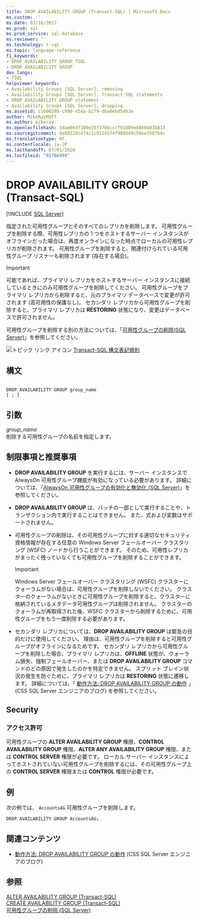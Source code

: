 ```yaml
---
title: DROP AVAILABILITY GROUP (Transact-SQL) | Microsoft Docs
ms.custom: ''
ms.date: 03/16/2017
ms.prod: sql
ms.prod_service: sql-database
ms.reviewer: ''
ms.technology: t-sql
ms.topic: language-reference
f1_keywords:
- DROP_AVAILABILITY_GROUP_TSQL
- DROP AVAILABILITY GROUP
dev_langs:
- TSQL
helpviewer_keywords:
- Availability Groups [SQL Server], removing
- Availability Groups [SQL Server], Transact-SQL statements
- DROP AVAILABILITY GROUP statement
- Availability Groups [SQL Server], dropping
ms.assetid: c1600289-c990-454a-b279-dba0ebd5d63e
author: MikeRayMSFT
ms.author: mikeray
ms.openlocfilehash: 3dae864f100e35f37bbcccf01089e8860a83b813
ms.sourcegitcommit: da88320c474c1c9124574f90d549c50ee3387b4c
ms.translationtype: HT
ms.contentlocale: ja-JP
ms.lasthandoff: 07/01/2020
ms.locfileid: "85766499"
---
```

# <a name="drop-availability-group-transact-sql"></a>DROP AVAILABILITY GROUP (Transact-SQL)
[!INCLUDE [SQL Server](../../includes/applies-to-version/sqlserver.md)]

  指定された可用性グループとそのすべてのレプリカを削除します。 可用性グループを削除する際、可用性レプリカの 1 つをホストするサーバー インスタンスがオフラインだった場合は、再度オンラインになった時点でローカルの可用性レプリカが削除されます。 可用性グループを削除すると、関連付けられている可用性グループ リスナーも削除されます (存在する場合)。  
  
> [!IMPORTANT]  
>  可能であれば、プライマリ レプリカをホストするサーバー インスタンスに接続しているときにのみ可用性グループを削除してください。 可用性グループをプライマリ レプリカから削除すると、元のプライマリ データベースで変更が許可されます (高可用性の保護なし)。 セカンダリ レプリカから可用性グループを削除すると、プライマリ レプリカは **RESTORING** 状態になり、変更はデータベースで許可されません。  
  
 可用性グループを削除する別の方法については、「[可用性グループの削除&#40;SQL Server&#41;](../../database-engine/availability-groups/windows/remove-an-availability-group-sql-server.md)」を参照してください。  
  
 ![トピック リンク アイコン](../../database-engine/configure-windows/media/topic-link.gif "トピック リンク アイコン") [Transact-SQL 構文表記規則](../../t-sql/language-elements/transact-sql-syntax-conventions-transact-sql.md)  
  
## <a name="syntax"></a>構文  
  
```syntaxsql
  
DROP AVAILABILITY GROUP group_name   
[ ; ]  
```  
  
## <a name="arguments"></a>引数  
 *group_name*  
 削除する可用性グループの名前を指定します。  
  
## <a name="limitations-and-recommendations"></a>制限事項と推奨事項  
  
-   **DROP AVAILABILITY GROUP** を実行するには、サーバー インスタンスで AlwaysOn 可用性グループ機能が有効になっている必要があります。 詳細については、「[AlwaysOn 可用性グループの有効化と無効化 &#40;SQL Server&#41;](../../database-engine/availability-groups/windows/enable-and-disable-always-on-availability-groups-sql-server.md)」を参照してください。  
  
-   **DROP AVAILABILITY GROUP** は、バッチの一部として実行することや、トランザクション内で実行することはできません。 また、式および変数はサポートされません。  
  
-   可用性グループの削除は、その可用性グループに対する適切なセキュリティ資格情報が存在する任意の Windows Server フェールオーバー クラスタリング (WSFC) ノードから行うことができます。 そのため、可用性レプリカがまったく残っていなくても可用性グループを削除することができます。  
  
    > [!IMPORTANT]  
    >  Windows Server フェールオーバー クラスタリング (WSFC) クラスターにクォーラムがない場合は、可用性グループを削除しないでください。 クラスターのクォーラムがないときに可用性グループを削除すると、クラスターに格納されているメタデータ可用性グループは削除されません。 クラスターのクォーラムが再取得された後、WSFC クラスターから削除するために、可用性グループをもう一度削除する必要があります。  
  
-   セカンダリ レプリカについては、**DROP AVAILABILITY GROUP** は緊急の目的だけに使用してください。 理由は、可用性グループを削除すると可用性グループがオフラインになるためです。 セカンダリ レプリカから可用性グループを削除した場合、プライマリ レプリカは、**OFFLINE** 状態が、クォーラム損失、強制フェールオーバー、または **DROP AVAILABILITY GROUP** コマンドのどの原因で発生したのかを特定できません。 スプリット ブレイン状況の発生を防ぐために、プライマリ レプリカは **RESTORING** 状態に遷移します。 詳細については、「 [動作方法: DROP AVAILABILITY GROUP の動作](https://blogs.msdn.com/b/psssql/archive/2012/06/13/how-it-works-drop-availability-group-behaviors.aspx) 」(CSS SQL Server エンジニアのブログ) を参照してください。  
  
## <a name="security"></a>Security  
  
### <a name="permissions"></a>アクセス許可  
 可用性グループの **ALTER AVAILABILITY GROUP** 権限、**CONTROL AVAILABILITY GROUP** 権限、**ALTER ANY AVAILABILITY GROUP** 権限、または **CONTROL SERVER** 権限が必要です。 ローカル サーバー インスタンスによってホストされていない可用性グループを削除するには、その可用性グループ上の **CONTROL SERVER** 権限または **CONTROL** 権限が必要です。  
  
## <a name="examples"></a>例  
 次の例では、 `AccountsAG` 可用性グループを削除します。  
  
```  
DROP AVAILABILITY GROUP AccountsAG;  
```  
  
##  <a name="related-content"></a><a name="RelatedContent"></a> 関連コンテンツ  
  
-   [動作方法: DROP AVAILABILITY GROUP の動作](https://blogs.msdn.com/b/psssql/archive/2012/06/13/how-it-works-drop-availability-group-behaviors.aspx) (CSS SQL Server エンジニアのブログ)  
  
## <a name="see-also"></a>参照  
 [ALTER AVAILABILITY GROUP &#40;Transact-SQL&#41;](../../t-sql/statements/alter-availability-group-transact-sql.md)   
 [CREATE AVAILABILITY GROUP &#40;Transact-SQL&#41;](../../t-sql/statements/create-availability-group-transact-sql.md)   
 [可用性グループの削除 &#40;SQL Server&#41;](../../database-engine/availability-groups/windows/remove-an-availability-group-sql-server.md)  
  
  
